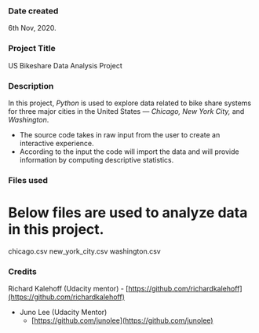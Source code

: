 ### Date created
6th Nov, 2020.

### Project Title
US Bikeshare Data Analysis Project

### Description
In this project, _Python_ is used to explore data related to bike share systems for three major cities in the United States — _Chicago, New York City,_ and _Washington_. 
- The source code takes in raw input from the user to create an interactive experience. 
- According to the input the code will import the data and will provide information by computing descriptive statistics.

### Files used
# Below files are used to analyze data in this project.
chicago.csv
new_york_city.csv
washington.csv

### Credits
Richard Kalehoff (Udacity mentor)
    - [https://github.com/richardkalehoff](https://github.com/richardkalehoff)

* Juno Lee (Udacity Mentor)
    - [https://github.com/junolee](https://github.com/junolee)
